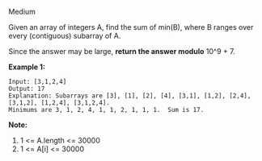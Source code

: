 Medium

Given an array of integers A, find the sum of min(B), where B ranges over every (contiguous) subarray of A.

Since the answer may be large, **return the answer modulo** 10^9 + 7.

 

**Example 1:**
```
Input: [3,1,2,4]
Output: 17
Explanation: Subarrays are [3], [1], [2], [4], [3,1], [1,2], [2,4], [3,1,2], [1,2,4], [3,1,2,4]. 
Minimums are 3, 1, 2, 4, 1, 1, 2, 1, 1, 1.  Sum is 17.
```

**Note:**

1. 1 <= A.length <= 30000
2. 1 <= A[i] <= 30000
